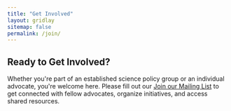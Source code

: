 ```yaml
---
title: "Get Involved"
layout: gridlay
sitemap: false
permalink: /join/
---
```


## Ready to Get Involved?

Whether you're part of an established science policy group or an individual advocate, you're welcome here. Please fill out our <a href="https://docs.google.com/forms/d/e/1FAIpQLSclm6qDeLHbwRk4QPuZR34x77xx5dlKz3tHuHitBdWAiWe5vg/viewform?usp=header">Join our Mailing List</a> to get connected with fellow advocates, organize initiatives, and access shared resources. 